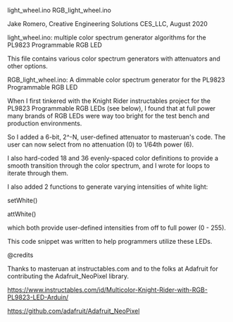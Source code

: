  light_wheel.ino 
 RGB_light_wheel.ino
 
 
Jake Romero, Creative Engineering Solutions
CES_LLC, August 2020


light_wheel.ino: multiple color spectrum generator algorithms for the PL9823 Programmable RGB LED

This file contains various color spectrum generators with attenuators and other options.


RGB_light_wheel.ino: A dimmable color spectrum generator for the PL9823 Programmable RGB LED

When I first tinkered with the Knight Rider instructables project 
for the PL9823 Programmable RGB LEDs (see below), I found that 
at full power many brands of RGB LEDs were way too bright for 
the test bench and production environments. 

So I added a 6-bit, 2^-N, user-defined attenuator to masteruan's code. 
The user can now select from no attenuation (0) to 1/64th power (6).

I also hard-coded 18 and 36 evenly-spaced color definitions to provide a
smooth transition through the color spectrum, and I wrote for loops 
to iterate through them.

I also added 2 functions to generate varying intensities of white light: 

setWhite() 

attWhite() 

which both provide user-defined intensities from off to full power (0 - 255).

This code snippet was written to help programmers utilize these LEDs.

@credits

Thanks to masteruan at instructables.com and to the folks at 
Adafruit for contributing the Adafruit_NeoPixel library. 

https://www.instructables.com/id/Multicolor-Knight-Rider-with-RGB-PL9823-LED-Arduin/

https://github.com/adafruit/Adafruit_NeoPixel

